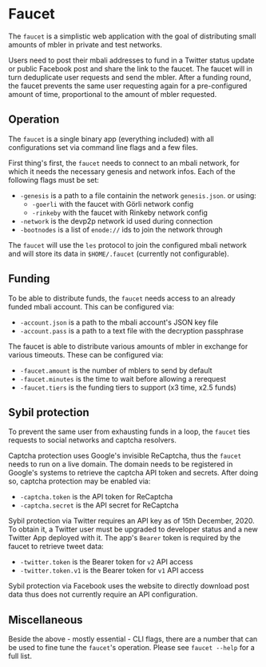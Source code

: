 # Faucet

The `faucet` is a simplistic web application with the goal of distributing small amounts of mbler in private and test networks.

Users need to post their mbali addresses to fund in a Twitter status update or public Facebook post and share the link to the faucet. The faucet will in turn deduplicate user requests and send the mbler. After a funding round, the faucet prevents the same user requesting again for a pre-configured amount of time, proportional to the amount of mbler requested.

## Operation

The `faucet` is a single binary app (everything included) with all configurations set via command line flags and a few files.

First thing's first, the `faucet` needs to connect to an mbali network, for which it needs the necessary genesis and network infos. Each of the following flags must be set:

- `-genesis` is a path to a file containin the network `genesis.json`. or using:
  - `-goerli` with the faucet with Görli network config
  - `-rinkeby` with the faucet with Rinkeby network config
- `-network` is the devp2p network id used during connection
- `-bootnodes` is a list of `enode://` ids to join the network through

The `faucet` will use the `les` protocol to join the configured mbali network and will store its data in `$HOME/.faucet` (currently not configurable).

## Funding

To be able to distribute funds, the `faucet` needs access to an already funded mbali account. This can be configured via:

- `-account.json` is a path to the mbali account's JSON key file
- `-account.pass` is a path to a text file with the decryption passphrase

The faucet is able to distribute various amounts of mbler in exchange for various timeouts. These can be configured via:

- `-faucet.amount` is the number of mblers to send by default
- `-faucet.minutes` is the time to wait before allowing a rerequest
- `-faucet.tiers` is the funding tiers to support  (x3 time, x2.5 funds)

## Sybil protection

To prevent the same user from exhausting funds in a loop, the `faucet` ties requests to social networks and captcha resolvers.

Captcha protection uses Google's invisible ReCaptcha, thus the `faucet` needs to run on a live domain. The domain needs to be registered in Google's systems to retrieve the captcha API token and secrets. After doing so, captcha protection may be enabled via:

- `-captcha.token` is the API token for ReCaptcha
- `-captcha.secret` is the API secret for ReCaptcha

Sybil protection via Twitter requires an API key as of 15th December, 2020. To obtain it, a Twitter user must be upgraded to developer status and a new Twitter App deployed with it. The app's `Bearer` token is required by the faucet to retrieve tweet data:

- `-twitter.token` is the Bearer token for `v2` API access
- `-twitter.token.v1` is the Bearer token for `v1` API access

Sybil protection via Facebook uses the website to directly download post data thus does not currently require an API configuration. 

## Miscellaneous

Beside the above - mostly essential - CLI flags, there are a number that can be used to fine tune the `faucet`'s operation. Please see `faucet --help` for a full list.